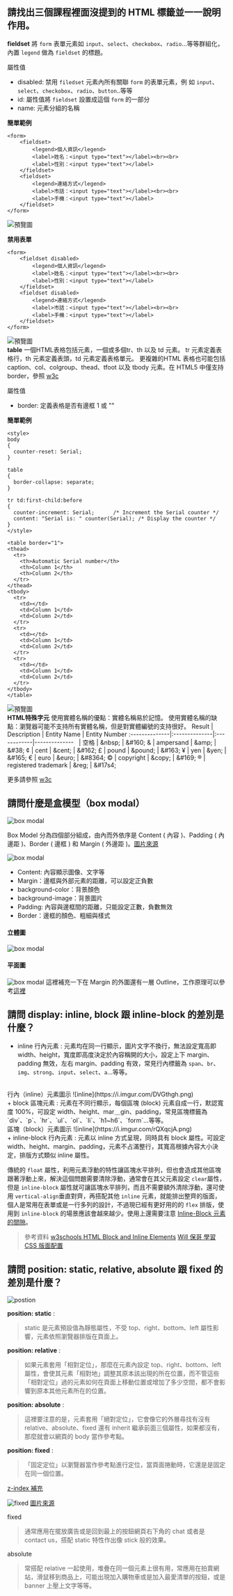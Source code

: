 ## 請找出三個課程裡面沒提到的 HTML 標籤並一一說明作用。
**fieldset**
將 `form` 表單元素如 `input`、`select`、`checkobox`、`radio`...等等群組化，內置 `legend` 做為 `fieldset` 的標題。

屬性值
  - disabled: 禁用 `filedset` 元素內所有關聯 `form` 的表單元素，例 如  `input`、`select`、`checkobox`、`radio`、`button`..等等
  - id: 屬性值將 `fieldset` 設置成這個 `form` 的一部分
  - name: 元素分組的名稱

**簡單範例**
  ```
  <form>
      <fieldset>
          <legend>個人資訊</legend>
          <label>姓名：<input type="text"></label><br><br>
          <label>性別：<input type="text"></label>
      </fieldset>
      <fieldset>
          <legend>連絡方式</legend>
          <label>市話：<input type="text"></label><br><br>
          <label>手機：<input type="text"></label>
      </fieldset>
  </form>
  ```
![預覽圖](https://i.imgur.com/gCC0a1p.jpg)

**禁用表單**
  ```
  <form>
      <fieldset disabled>
          <legend>個人資訊</legend>
          <label>姓名：<input type="text"></label><br><br>
          <label>性別：<input type="text"></label>
      </fieldset>
      <fieldset disabled>
          <legend>連絡方式</legend>
          <label>市話：<input type="text"></label><br><br>
          <label>手機：<input type="text"></label>
      </fieldset>
  </form>
  ```
![預覽圖](https://i.imgur.com/2LrxdSW.jpg)
<br>
**table**
一個HTML表格包括<table>元素，一個或多個tr、th 以及 td 元素。
tr 元素定義表格行，th 元素定義表頭，td 元素定義表格單元。
更複雜的HTML 表格也可能包括caption、col、colgroup、thead、tfoot 以及 tbody 元素。在 HTML5 中僅支持 border，參照 [w3c](http://www.w3big.com/zh-TW/tags/tag-table.html)

屬性值
  - border: 定義表格是否有邊框 1 或 ""

**簡單範例**
  ```
  <style>
  body
  {
    counter-reset: Serial;
  }

  table
  {
    border-collapse: separate;
  }

  tr td:first-child:before
  {
    counter-increment: Serial;      /* Increment the Serial counter */
    content: "Serial is: " counter(Serial); /* Display the counter */
  }
</style>

<table border="1">
  <thead>
    <tr>
      <th>Automatic Serial number</th>
      <th>Column 1</th>
      <th>Column 2</th>
    </tr>
  </thead>
  <tbody>
    <tr>
      <td></td>
      <td>Column 1</td>
      <td>Column 2</td>
    </tr>
    <tr>
      <td></td>
      <td>Column 1</td>
      <td>Column 2</td>
    </tr>
    <tr>
      <td></td>
      <td>Column 1</td>
      <td>Column 2</td>
    </tr>
  </tbody>
</table>
  ```
![預覽圖](https://i.imgur.com/svw79bc.jpg)
<br>
**HTML特殊字元**
使用實體名稱的優點：實體名稱易於記憶。
使用實體名稱的缺點：瀏覽器可能不支持所有實體名稱，但是對實體編號的支持很好。
 Result        | Description   | Entity Name | Entity Number
:--------------|:--------------|:------------|--------------
  &nbsp;       | 空格          | \&nbsp;     | \&#160;
  &amp;        | ampersand     | \&amp;      | \&#38;
  &cent;       | cent          | \&cent;     | \&#162;
  &pound;      | pound         | \&pound;    | \&#163;
  &yen;        | yen           | \&yen;      | \&#165;
  &euro;       | euro          | \&euro;     | \&#8364; 
  &copy;       | copyright     | \&copy;     | \&#169;
  &reg;        | registered trademark | \&reg; | \&#17s4;
 
 更多請參照 [w3c](https://www.w3schools.com/html/html_entities.asp)
<br>
## 請問什麼是盒模型（box modal）
![box modal](https://i.imgur.com/cpPz3sT.png)

Box Model 分為四個部分組成，由內而外依序是 Content ( 內容 )、Padding ( 內邊距 )、Border ( 邊框 ) 和 Margin ( 外邊距 )。[圖片來源](https://www.tutorialrepublic.com/css-tutorial/css-box-model.php)
<br>

![box modal](https://i.imgur.com/yHHOQMW.jpg)
+ Content: 內容顯示圖像、文字等
+ Margin：邊框與外部元素的距離，可以設定正負數
+ background-color：背景顏色 
+ background-image：背景圖片
+ Padding: 內容與邊框間的距離，只能設定正數，負數無效
+ Border：邊框的顏色、粗細與樣式
#### 立體圖
![box modal](https://i.imgur.com/t2DEevZ.jpg)
#### 平面圖
![box modal](https://i.imgur.com/boBQbTD.jpg)
這裡補充一下在 Margin 的外圍還有一層 Outline，工作原理可以參考[這裡](https://tinyurl.com/aas49t2n)
<br>

<!-- ![速記法](https://i.imgur.com/UAeSQKz.jpg) -->

## 請問 display: inline, block 跟 inline-block 的差別是什麼？
+ inline 行內元素 :
元素均在同一行顯示，圖片文字不換行，無法設定寬高即 width、height，寬度即高度決定於內容稱開的大小，設定上下 margin、padding 無效，左右 margin、padding 有效，常見行內標籤為 `span`、`br`、`img`、`strong`、`input`、`select`、`a`...等等。
<br>
行內（inline）元素圖示
![inline](https://i.imgur.com/DVGthgh.png)
<br>
+ block 區塊元素 :
元素在不同行顯示，每個區塊 (block) 元素自成一行，默認寬度 100%，可設定 width、height、mar＿gin、padding，常見區塊標籤為 `div`、`p`、`hr`、`ul`、`ol`、`li`、`h1~h6`、`form`...等等。
<br>
區塊（block）元素圖示
![inline](https://i.imgur.com/rQXqcjA.png)
<br>
+ inline-block 行內元素 :
元素以 inline 方式呈現，同時具有 block 屬性。可設定 width、height、margin、padding，元素不占滿整行，其寬高根據內容大小決定，排版方式類似 inline 屬性。

傳統的 `float` 屬性，利用元素浮動的特性讓區塊水平排列，但也會造成其他區塊跟著浮動上來，解決這個問題需要清除浮動，通常會在其父元素設定 `clear`屬性，但是 `inline-block` 屬性就可讓區塊水平排列，而且不需要額外清除浮動，還可使用 `vertical-align`垂直對齊，再搭配其他 `inline` 元素，就能排出整齊的版面，個人是常用在表單或是一行多列的設計，不過現已經有更好用的的 `flex` 排版，使用到 `inline-block` 的場景應該會越來越少。使用上還需要注意 [Inline-Block 元素的間隙](http://blog.darkthread.net/blog/inline-block-redundant-space/)。

>參考資料
[w3schools HTML Block and Inline Elements](https://www.w3schools.com/html/html_blocks.asp)
[Will 保哥 學習 CSS 版面配置](https://zh-tw.learnlayout.com/)
## 請問 position: static, relative, absolute 跟 fixed 的差別是什麼？

![postion](https://i.imgur.com/lFfaVt4.jpg)

**position: static** :
  > static 是元素預設值為靜態屬性，不受 top、right、bottom、left 屬性影響，元素依照瀏覽器排版在頁面上。

**position: relative** :
  > 如果元素套用「相對定位」，那麼在元素內設定 top、right、bottom、left 屬性，會使其元素「相對地」調整其原本該出現的所在位置，而不管這些「相對定位」過的元素如何在頁面上移動位置或增加了多少空間，都不會影響到原本其他元素所在的位置。

**position: absolute** :
  > 這裡要注意的是，元素套用「絕對定位」，它會像它的外層尋找有沒有 relative、absolute、fixed 還有 inherit 繼承前面三個屬性，如果都沒有，那麼就會以網頁的 body 當作參考點。

**position: fixed** :
 > 「固定定位」以瀏覽器當作參考點進行定位，當頁面捲動時，它還是是固定在同一個位置。

[z-index 補充](https://tympanus.net/codrops/css_reference/z-index/)

![fixed](https://i.imgur.com/ErgGhhb.png)
[圖片來源](https://o7planning.org/12063/bootstrap-position)


fixed 
> 通常應用在擺放廣告或是回到最上的按鈕網頁右下角的 chat 或者是 contact us，搭配 static 特性作出像 stick 般的效果。

absolute
> 常搭配 relative 一起使用，堆疊在同一個元素上很有用，常應用在拍賣網站，滑鼠移到商品上，可能出現加入購物車或是加入最愛清單的按鈕，或是 banner 上壓上文字等等。
